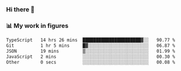 ### Hi there 👋

### 📊 My work in figures

<!--START_SECTION:waka-->

```txt
TypeScript   14 hrs 26 mins  ██████████████████████▓░░   90.77 %
Git          1 hr 5 mins     █▓░░░░░░░░░░░░░░░░░░░░░░░   06.87 %
JSON         19 mins         ▒░░░░░░░░░░░░░░░░░░░░░░░░   01.99 %
JavaScript   2 mins          ░░░░░░░░░░░░░░░░░░░░░░░░░   00.30 %
Other        0 secs          ░░░░░░░░░░░░░░░░░░░░░░░░░   00.08 %
```

<!--END_SECTION:waka-->

